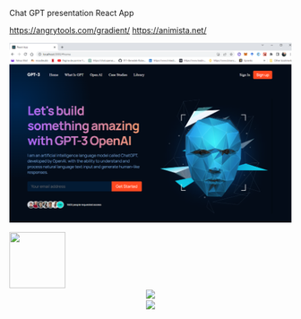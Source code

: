 Chat GPT presentation React App

https://angrytools.com/gradient/
https://animista.net/

![Screenshot](home.png)

<img src="[https://link](https://github.com/911-Benedek-RobertGeorge/React/edit/main/gpt3_benone/home.png)" style=" width:100px ; height:100px " />

<div align="center">
    <img src="./home.jpg" width="400px"</img> 
</div>
<div align="center">
    <img src=" /home.jpg" width="400px"</img> 
</div>
